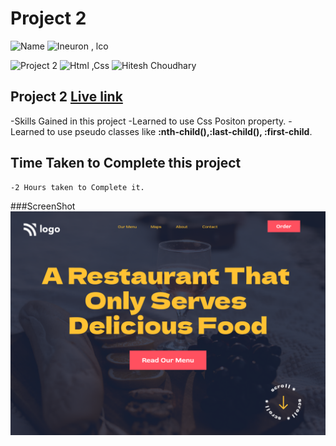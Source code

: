 # Project 2

![Name](https://img.shields.io/badge/-Ankit%20Shukla-blue)
![Ineuron , lco](https://img.shields.io/badge/Ineuron-%20lco-green)

![Project 2](https://img.shields.io/badge/-Project--2-yellowgreen)
![Html ,Css](https://img.shields.io/badge/html-%20Css-yellowgreen)
![Hitesh Choudhary](https://img.shields.io/badge/Hitesh-Choudhary-lightgrey)

## Project 2 [Live link]()

-Skills Gained in this project 
    -Learned to use Css Positon property.
    -Learned to use pseudo classes like **:nth-child(),:last-child(), :first-child**.
    

## Time Taken to Complete this project
    -2 Hours taken to Complete it.

###ScreenShot
![Desktop](./ScreenShot/2.png)